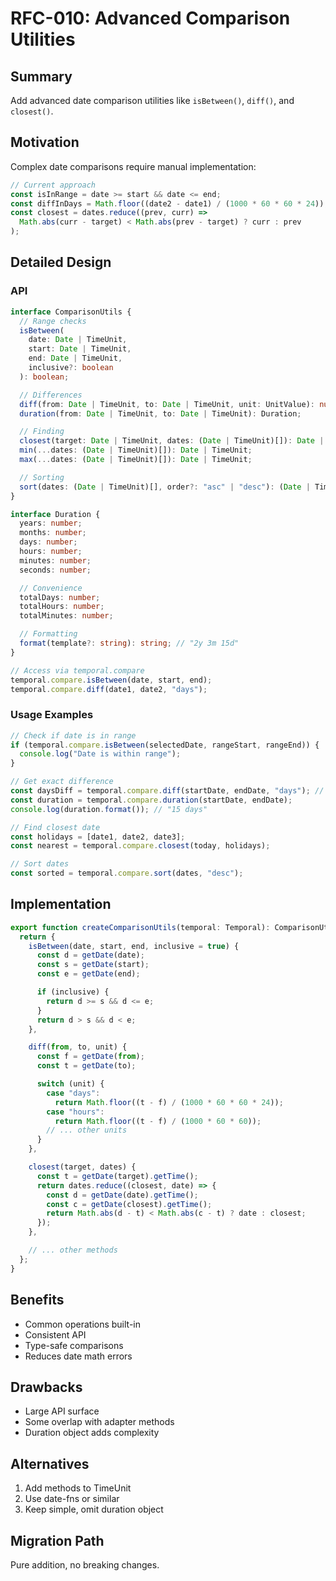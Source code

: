 # RFC-010: Advanced Comparison Utilities

## Summary

Add advanced date comparison utilities like `isBetween()`, `diff()`, and `closest()`.

## Motivation

Complex date comparisons require manual implementation:

```typescript
// Current approach
const isInRange = date >= start && date <= end;
const diffInDays = Math.floor((date2 - date1) / (1000 * 60 * 60 * 24));
const closest = dates.reduce((prev, curr) =>
  Math.abs(curr - target) < Math.abs(prev - target) ? curr : prev
);
```

## Detailed Design

### API

```typescript
interface ComparisonUtils {
  // Range checks
  isBetween(
    date: Date | TimeUnit,
    start: Date | TimeUnit,
    end: Date | TimeUnit,
    inclusive?: boolean
  ): boolean;

  // Differences
  diff(from: Date | TimeUnit, to: Date | TimeUnit, unit: UnitValue): number;
  duration(from: Date | TimeUnit, to: Date | TimeUnit): Duration;

  // Finding
  closest(target: Date | TimeUnit, dates: (Date | TimeUnit)[]): Date | TimeUnit;
  min(...dates: (Date | TimeUnit)[]): Date | TimeUnit;
  max(...dates: (Date | TimeUnit)[]): Date | TimeUnit;

  // Sorting
  sort(dates: (Date | TimeUnit)[], order?: "asc" | "desc"): (Date | TimeUnit)[];
}

interface Duration {
  years: number;
  months: number;
  days: number;
  hours: number;
  minutes: number;
  seconds: number;

  // Convenience
  totalDays: number;
  totalHours: number;
  totalMinutes: number;

  // Formatting
  format(template?: string): string; // "2y 3m 15d"
}

// Access via temporal.compare
temporal.compare.isBetween(date, start, end);
temporal.compare.diff(date1, date2, "days");
```

### Usage Examples

```typescript
// Check if date is in range
if (temporal.compare.isBetween(selectedDate, rangeStart, rangeEnd)) {
  console.log("Date is within range");
}

// Get exact difference
const daysDiff = temporal.compare.diff(startDate, endDate, "days"); // 15
const duration = temporal.compare.duration(startDate, endDate);
console.log(duration.format()); // "15 days"

// Find closest date
const holidays = [date1, date2, date3];
const nearest = temporal.compare.closest(today, holidays);

// Sort dates
const sorted = temporal.compare.sort(dates, "desc");
```

## Implementation

```typescript
export function createComparisonUtils(temporal: Temporal): ComparisonUtils {
  return {
    isBetween(date, start, end, inclusive = true) {
      const d = getDate(date);
      const s = getDate(start);
      const e = getDate(end);

      if (inclusive) {
        return d >= s && d <= e;
      }
      return d > s && d < e;
    },

    diff(from, to, unit) {
      const f = getDate(from);
      const t = getDate(to);

      switch (unit) {
        case "days":
          return Math.floor((t - f) / (1000 * 60 * 60 * 24));
        case "hours":
          return Math.floor((t - f) / (1000 * 60 * 60));
        // ... other units
      }
    },

    closest(target, dates) {
      const t = getDate(target).getTime();
      return dates.reduce((closest, date) => {
        const d = getDate(date).getTime();
        const c = getDate(closest).getTime();
        return Math.abs(d - t) < Math.abs(c - t) ? date : closest;
      });
    },

    // ... other methods
  };
}
```

## Benefits

- Common operations built-in
- Consistent API
- Type-safe comparisons
- Reduces date math errors

## Drawbacks

- Large API surface
- Some overlap with adapter methods
- Duration object adds complexity

## Alternatives

1. Add methods to TimeUnit
2. Use date-fns or similar
3. Keep simple, omit duration object

## Migration Path

Pure addition, no breaking changes.
